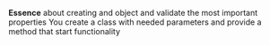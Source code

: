 **Essence** about creating and object and validate the most important properties
You create a class with needed parameters and provide a method that start functionality